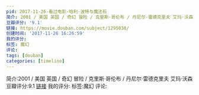 ```yaml
---
pid: 2017-11-26-看过电影-哈利·波特与魔法石
简介: 2001 / 美国 英国 / 奇幻 冒险 / 克里斯·哥伦布 / 丹尼尔·雷德克里夫 艾玛·沃森
豆瓣评分: '9.1'
链接: https://movie.douban.com/subject/1295038/
创建时间: '2017-11-26 16:26:59'
我的评分:
标签: 魔幻
评论:
tags: [douban]
categories: [timeline]
---
```

简介:2001 / 美国 英国 / 奇幻 冒险 / 克里斯·哥伦布 / 丹尼尔·雷德克里夫 艾玛·沃森
豆瓣评分:9.1
[链接](https://movie.douban.com/subject/1295038/)
我的评分:
标签:魔幻
评论:
